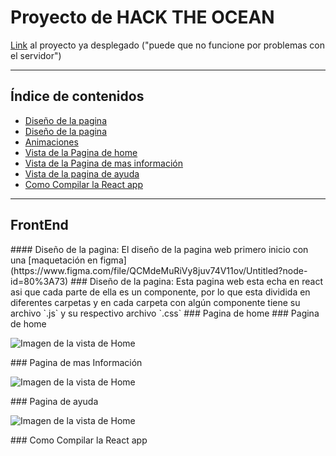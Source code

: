 
# Proyecto de HACK THE OCEAN

[Link](http://20.25.69.138:3000) al proyecto ya desplegado \("puede que no funcione por problemas con el servidor")
___

## Índice de contenidos
* [Diseño de la pagina](#p1)
* [Diseño de la pagina](#p2)
* [Animaciones](#p7)
* [ Vista de la Pagina de home](#p3)
* [Vista de la Pagina de mas información](#p4)
* [Vista de la pagina de ayuda](#p5)
* [Como Compilar la React app](#p6)

___

 ## FrontEnd 

 <a name="p1">
 #### Diseño de la pagina:
 El diseño de la pagina web primero inicio con una [maquetación en figma](https://www.figma.com/file/QCMdeMuRiVy8juv74V11ov/Untitled?node-id=80%3A73)

 <a name="p2">
 ### Diseño de la pagina:
 Esta pagina web esta echa en react asi que cada parte de ella es un componente, por lo que esta dividida en diferentes carpetas y en cada carpeta con algún componente tiene su archivo `.js` y su respectivo archivo `.css`
 
 <a name="p7">
 ### Pagina de home

 <a name="p3">
 ### Pagina de home

![Imagen de la vista de Home](https://github.com/JVespid/hakaton/blob/master/img/home.png)

 <a name="p4">
 ### Pagina de mas Información 

![Imagen de la vista de Home](https://github.com/JVespid/hakaton/blob/master/img/info.png)
 
 <a name="p5">
 ### Pagina de ayuda

![Imagen de la vista de Home](https://github.com/JVespid/hakaton/blob/master/img/ayuda.png)

 <a name="p6">
 ### Como Compilar la React app
